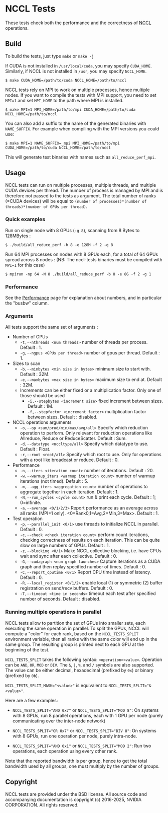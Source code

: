 # NCCL Tests

These tests check both the performance and the correctness of [NCCL](http://github.com/nvidia/nccl) operations.

## Build

To build the tests, just type `make` or `make -j`

If CUDA is not installed in `/usr/local/cuda`, you may specify `CUDA_HOME`. Similarly, if NCCL is not installed in `/usr`, you may specify `NCCL_HOME`.

```shell
$ make CUDA_HOME=/path/to/cuda NCCL_HOME=/path/to/nccl
```

NCCL tests rely on MPI to work on multiple processes, hence multiple nodes. If you want to compile the tests with MPI support, you need to set `MPI=1` and set `MPI_HOME` to the path where MPI is installed.

```shell
$ make MPI=1 MPI_HOME=/path/to/mpi CUDA_HOME=/path/to/cuda NCCL_HOME=/path/to/nccl
```

You can also add a suffix to the name of the generated binaries with `NAME_SUFFIX`. For example when compiling with the MPI versions you could use:

```shell
$ make MPI=1 NAME_SUFFIX=_mpi MPI_HOME=/path/to/mpi CUDA_HOME=/path/to/cuda NCCL_HOME=/path/to/nccl
```

This will generate test binaries with names such as `all_reduce_perf_mpi`.

## Usage

NCCL tests can run on multiple processes, multiple threads, and multiple CUDA devices per thread. The number of process is managed by MPI and is therefore not passed to the tests as argument. The total number of ranks (=CUDA devices) will be equal to `(number of processes)*(number of threads)*(number of GPUs per thread)`.

### Quick examples

Run on single node with 8 GPUs (`-g 8`), scanning from 8 Bytes to 128MBytes :

```shell
$ ./build/all_reduce_perf -b 8 -e 128M -f 2 -g 8
```

Run 64 MPI processes on nodes with 8 GPUs each, for a total of 64 GPUs spread across 8 nodes :
(NB: The nccl-tests binaries must be compiled with `MPI=1` for this case)

```shell
$ mpirun -np 64 -N 8 ./build/all_reduce_perf -b 8 -e 8G -f 2 -g 1
```

### Performance

See the [Performance](doc/PERFORMANCE.md) page for explanation about numbers, and in particular the "busbw" column.

### Arguments

All tests support the same set of arguments :

* Number of GPUs
  * `-t,--nthreads <num threads>` number of threads per process. Default : 1.
  * `-g,--ngpus <GPUs per thread>` number of gpus per thread. Default : 1.
* Sizes to scan
  * `-b,--minbytes <min size in bytes>` minimum size to start with. Default : 32M.
  * `-e,--maxbytes <max size in bytes>` maximum size to end at. Default : 32M.
  * Increments can be either fixed or a multiplication factor. Only one of those should be used
    * `-i,--stepbytes <increment size>` fixed increment between sizes. Default : 1M.
    * `-f,--stepfactor <increment factor>` multiplication factor between sizes. Default : disabled.
* NCCL operations arguments
  * `-o,--op <sum/prod/min/max/avg/all>` Specify which reduction operation to perform. Only relevant for reduction operations like Allreduce, Reduce or ReduceScatter. Default : Sum.
  * `-d,--datatype <nccltype/all>` Specify which datatype to use. Default : Float.
  * `-r,--root <root/all>` Specify which root to use. Only for operations with a root like broadcast or reduce. Default : 0.
* Performance
  * `-n,--iters <iteration count>` number of iterations. Default : 20.
  * `-w,--warmup_iters <warmup iteration count>` number of warmup iterations (not timed). Default : 5.
  * `-m,--agg_iters <aggregation count>` number of operations to aggregate together in each iteration. Default : 1.
  * `-N,--run_cycles <cycle count>` run & print each cycle. Default : 1; 0=infinite.
  * `-a,--average <0/1/2/3>` Report performance as an average across all ranks (MPI=1 only). <0=Rank0,1=Avg,2=Min,3=Max>. Default : 1.
* Test operation
  * `-p,--parallel_init <0/1>` use threads to initialize NCCL in parallel. Default : 0.
  * `-c,--check <check iteration count>` perform count iterations, checking correctness of results on each iteration. This can be quite slow on large numbers of GPUs. Default : 1.
  * `-z,--blocking <0/1>` Make NCCL collective blocking, i.e. have CPUs wait and sync after each collective. Default : 0.
  * `-G,--cudagraph <num graph launches>` Capture iterations as a CUDA graph and then replay specified number of times. Default : 0.
  * `-C,--report_cputime <0/1>` Report CPU time instead of latency. Default : 0.
  * `-R,--local_register <0/1/2>` enable local (1) or symmetric (2) buffer registration on send/recv buffers. Default : 0.
  * `-T,--timeout <time in seconds>` timeout each test after specified number of seconds. Default : disabled.

### Running multiple operations in parallel

NCCL tests allow to partition the set of GPUs into smaller sets, each executing the same operation in parallel.
To split the GPUs, NCCL will compute a "color" for each rank, based on the `NCCL_TESTS_SPLIT` environment variable, then all ranks
with the same color will end up in the same group. The resulting group is printed next to each GPU at the beginning of the test.

`NCCL_TESTS_SPLIT` takes the following syntax: `<operation><value>`. Operation can be `AND`, `OR`, `MOD` or `DIV`. The `&`, `|`, `%`, and `/` symbols are also supported. The value can be either decimal, hexadecimal (prefixed by `0x`) or binary (prefixed by `0b`).

`NCCL_TESTS_SPLIT_MASK="<value>"` is equivalent to `NCCL_TESTS_SPLIT="&<value>"`.

Here are a few examples:

 - `NCCL_TESTS_SPLIT="AND 0x7"` or `NCCL_TESTS_SPLIT="MOD 8"`: On systems with 8 GPUs, run 8 parallel operations, each with 1 GPU per node (purely communicating over the inter-node network)

- `NCCL_TESTS_SPLIT="OR 0x7"` or `NCCL_TESTS_SPLIT="DIV 8"`: On systems with 8 GPUs, run one operation per node, purely intra-node.

- `NCCL_TESTS_SPLIT="AND 0x1"` or `NCCL_TESTS_SPLIT="MOD 2"`: Run two operations, each operation using every other rank.

Note that the reported bandwidth is per group, hence to get the total bandwidth used by all groups, one must multiply by the number of groups.

## Copyright

NCCL tests are provided under the BSD license. All source code and accompanying documentation is copyright (c) 2016-2025, NVIDIA CORPORATION. All rights reserved.
